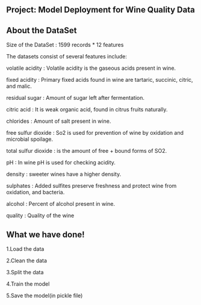 Project: Model Deployment for Wine Quality Data
----------------------------------------------------------------------


About the DataSet
---------------------------------------------------------------------------------------------------------------------------------------------------
Size of the DataSet : 1599 records * 12 features

The datasets consist of several features include:

volatile acidity :   Volatile acidity is the gaseous acids present in wine.

fixed acidity :   Primary fixed acids found in wine are tartaric, succinic, citric, and malic.

residual sugar :   Amount of sugar left after fermentation.

citric acid :    It is weak organic acid, found in citrus fruits naturally.

chlorides :   Amount of salt present in wine.

free sulfur dioxide :   So2 is used for prevention of wine by oxidation and microbial spoilage.

total sulfur dioxide : is the amount of free + bound forms of SO2.

pH :   In wine pH is used for checking acidity.

density : sweeter wines have a higher density.

sulphates :  Added sulfites preserve freshness and protect wine from oxidation, and bacteria.

alcohol :   Percent of alcohol present in wine.

quality : Quality of the wine


What we have done!
---------------------------------------------------------------------------------------------------------------------------------------------------
1.Load the data

2.Clean the data

3.Split the data

4.Train the model

5.Save the model(in pickle file)